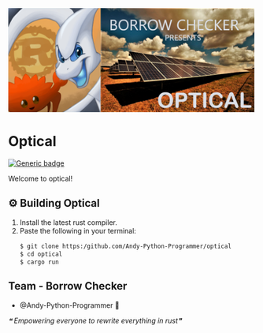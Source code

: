 <img src="misc/logo.png" width="500px">


# Optical
[![Generic badge](https://img.shields.io/badge/CodeJam-Timathon-orange.svg)](https://twtcodejam.net/) 

Welcome to optical!

## ⚙️ Building Optical
1. Install the latest rust compiler.
2. Paste the following in your terminal:
    ```shell
    $ git clone https:/github.com/Andy-Python-Programmer/optical
    $ cd optical
    $ cargo run
    ```

## Team - Borrow Checker
- @Andy-Python-Programmer 🦀

*❝ Empowering everyone to rewrite everything in rust❞*